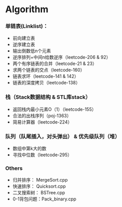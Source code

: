 # Algorithm


### 单链表(Linklist)： 

- 前向建立表
- 逆序建立表
- 输出倒数低n个元素
- 逆序排列+中间n给数逆序（leetcode-206 & 92）
- 两个有序链表的合并（leetcode-21 & 23）
- 求两个链表的交点（leetcode-160）
- 链表求环（leetcode-141 & 142）
- 链表的深度拷贝（leetcode-138） 

### 栈（Stack数据结构 &  STL库stack）

- 返回栈内最小元素O（1）（leetcode-155）
- 合法的出栈序列（poj-1363）
- 简易计算器（leetcode-224）

### 队列（队尾插入，对头弹出） & 优先级队列（堆）

- 数组中第k大的数
- 寻找中位数（leetcode-295）

### Others

- 归并排序：   MergeSort.cpp
- 快速排序：   Quicksort.cpp
- 二叉搜索树： BSTree.cpp
- 0-1背包问题：Pack_binary.cpp


